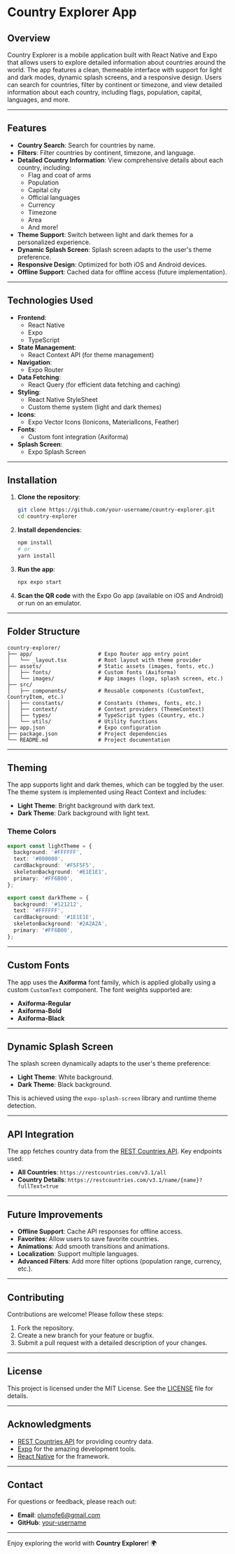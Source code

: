 # Country Explorer App

## Overview

Country Explorer is a mobile application built with React Native and Expo that allows users to explore detailed information about countries around the world. The app features a clean, themeable interface with support for light and dark modes, dynamic splash screens, and a responsive design. Users can search for countries, filter by continent or timezone, and view detailed information about each country, including flags, population, capital, languages, and more.

---

## Features

- **Country Search**: Search for countries by name.
- **Filters**: Filter countries by continent, timezone, and language.
- **Detailed Country Information**: View comprehensive details about each country, including:
  - Flag and coat of arms
  - Population
  - Capital city
  - Official languages
  - Currency
  - Timezone
  - Area
  - And more!
- **Theme Support**: Switch between light and dark themes for a personalized experience.
- **Dynamic Splash Screen**: Splash screen adapts to the user's theme preference.
- **Responsive Design**: Optimized for both iOS and Android devices.
- **Offline Support**: Cached data for offline access (future implementation).

---

## Technologies Used

- **Frontend**:
  - React Native
  - Expo
  - TypeScript
- **State Management**:
  - React Context API (for theme management)
- **Navigation**:
  - Expo Router
- **Data Fetching**:
  - React Query (for efficient data fetching and caching)
- **Styling**:
  - React Native StyleSheet
  - Custom theme system (light and dark themes)
- **Icons**:
  - Expo Vector Icons (Ionicons, MaterialIcons, Feather)
- **Fonts**:
  - Custom font integration (Axiforma)
- **Splash Screen**:
  - Expo Splash Screen

---

## Installation

1. **Clone the repository**:

   ```bash
   git clone https://github.com/your-username/country-explorer.git
   cd country-explorer
   ```

2. **Install dependencies**:

   ```bash
   npm install
   # or
   yarn install
   ```

3. **Run the app**:

   ```bash
   npx expo start
   ```

4. **Scan the QR code** with the Expo Go app (available on iOS and Android) or run on an emulator.

---

## Folder Structure

```
country-explorer/
├── app/                     # Expo Router app entry point
│   └── _layout.tsx          # Root layout with theme provider
├── assets/                  # Static assets (images, fonts, etc.)
│   ├── fonts/               # Custom fonts (Axiforma)
│   └── images/              # App images (logo, splash screen, etc.)
├── src/
│   ├── components/          # Reusable components (CustomText, CountryItem, etc.)
│   ├── constants/           # Constants (themes, fonts, etc.)
│   ├── context/             # Context providers (ThemeContext)
│   ├── types/               # TypeScript types (Country, etc.)
│   └── utils/               # Utility functions
├── app.json                 # Expo configuration
├── package.json             # Project dependencies
└── README.md                # Project documentation
```

---

## Theming

The app supports light and dark themes, which can be toggled by the user. The theme system is implemented using React Context and includes:

- **Light Theme**: Bright background with dark text.
- **Dark Theme**: Dark background with light text.

### Theme Colors

```ts
export const lightTheme = {
  background: '#FFFFFF',
  text: '#000000',
  cardBackground: '#F5F5F5',
  skeletonBackground: '#E1E1E1',
  primary: '#FF6B00',
};

export const darkTheme = {
  background: '#121212',
  text: '#FFFFFF',
  cardBackground: '#1E1E1E',
  skeletonBackground: '#2A2A2A',
  primary: '#FF6B00',
};
```

---

## Custom Fonts

The app uses the **Axiforma** font family, which is applied globally using a custom `CustomText` component. The font weights supported are:

- **Axiforma-Regular**
- **Axiforma-Bold**
- **Axiforma-Black**

---

## Dynamic Splash Screen

The splash screen dynamically adapts to the user's theme preference:

- **Light Theme**: White background.
- **Dark Theme**: Black background.

This is achieved using the `expo-splash-screen` library and runtime theme detection.

---

## API Integration

The app fetches country data from the [REST Countries API](https://restcountries.com/). Key endpoints used:

- **All Countries**: `https://restcountries.com/v3.1/all`
- **Country Details**: `https://restcountries.com/v3.1/name/{name}?fullText=true`

---

## Future Improvements

- **Offline Support**: Cache API responses for offline access.
- **Favorites**: Allow users to save favorite countries.
- **Animations**: Add smooth transitions and animations.
- **Localization**: Support multiple languages.
- **Advanced Filters**: Add more filter options (population range, currency, etc.).

---

## Contributing

Contributions are welcome! Please follow these steps:

1. Fork the repository.
2. Create a new branch for your feature or bugfix.
3. Submit a pull request with a detailed description of your changes.

---

## License

This project is licensed under the MIT License. See the [LICENSE](LICENSE) file for details.

---

## Acknowledgments

- [REST Countries API](https://restcountries.com/) for providing country data.
- [Expo](https://expo.dev/) for the amazing development tools.
- [React Native](https://reactnative.dev/) for the framework.

---

## Contact

For questions or feedback, please reach out:

- **Email**: olumofe6@gmail.com
- **GitHub**: [your-username](https://github.com/pharm-ack)

---

Enjoy exploring the world with **Country Explorer**! 🌍
